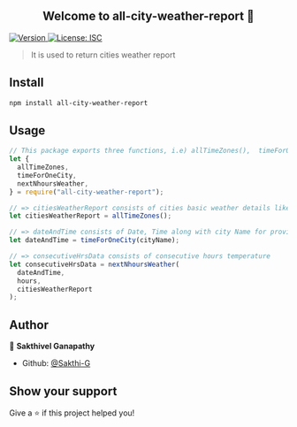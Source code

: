 <h2 align="center">Welcome to all-city-weather-report 👋</h2>
<p>
  <a href="https://www.npmjs.com/package/all-city-weather-report" target="_blank">
    <img alt="Version" src="https://img.shields.io/npm/v/all-city-weather-report.svg">
  </a>
  <a href="#" target="_blank">
    <img alt="License: ISC" src="https://img.shields.io/badge/License-ISC-yellow.svg" />
  </a>
</p>

> It is used to return cities weather report

## Install

```sh
npm install all-city-weather-report
```

## Usage

```javascript
// This package exports three functions, i.e) allTimeZones(),  timeForOneCity(),  nextNhoursWeather()
let {
  allTimeZones,
  timeForOneCity,
  nextNhoursWeather,
} = require("all-city-weather-report");

// => citiesWeatherReport consists of cities basic weather details like CityName, Temp, Humidity, Precipitation, etc
let citiesWeatherReport = allTimeZones();

// => dateAndTime consists of Date, Time along with city Name for provided city name
let dateAndTime = timeForOneCity(cityName);

// => consecutiveHrsData consists of consecutive hours temperature
let consecutiveHrsData = nextNhoursWeather(
  dateAndTime,
  hours,
  citiesWeatherReport
);
```

## Author

👤 **Sakthivel Ganapathy**

- Github: [@Sakthi-G](https://github.com/Sakthi-G)

## Show your support

Give a ⭐️ if this project helped you!
